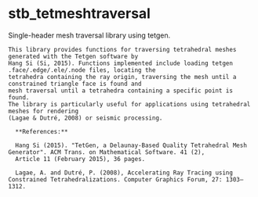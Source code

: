 # stb_tetmeshtraversal  

Single-header mesh traversal library using tetgen.  
  
    
    This library provides functions for traversing tetrahedral meshes generated with the Tetgen software by  
    Hang Si (Si, 2015). Functions implemented include loading tetgen .face/.edge/.ele/.node files, locating the  
    tetrahedra containing the ray origin, traversing the mesh until a constrained triangle face is found and   
    mesh traversal until a tetrahedra containing a specific point is found.     
    The library is particularly useful for applications using tetrahedral  meshes for rendering   
    (Lagae & Dutré, 2008) or seismic processing.    
      
      **References:**
        
      Hang Si (2015). "TetGen, a Delaunay-Based Quality Tetrahedral Mesh Generator". ACM Trans. on Mathematical Software. 41 (2),   
      Article 11 (February 2015), 36 pages.  
        
      Lagae, A. and Dutré, P. (2008), Accelerating Ray Tracing using Constrained Tetrahedralizations. Computer Graphics Forum, 27: 1303–1312.  
